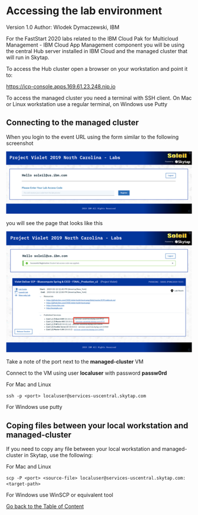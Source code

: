 # Accessing the lab environment

Version 1.0     Author: Wlodek Dymaczewski, IBM

For the FastStart 2020 labs related to the IBM Cloud Pak for Multicloud Management - IBM Cloud App Management component you will be using the central Hub server installed in IBM Cloud and the managed cluster that will run in Skytap.

To access the Hub cluster open a browser on your workstation and point it to:

https://icp-console.apps.169.61.23.248.nip.io

To access the managed cluster you need a terminal with SSH client. On Mac or Linux workstation use a regular terminal, on Windows use Putty

## Connecting to the managed cluster

When you login to the event URL using the form similar to the following screenshot

![](images/2020-01-15-20-13-24.png)

you will see the page that looks like this

![](images/2020-01-15-20-15-20.png)

Take a note of the port next to the **managed-cluster** VM

Connect to the VM using user **localuser** with password **passw0rd**

For Mac and Linux
```
ssh -p <port> localuser@services-uscentral.skytap.com
```

For Windows use putty


## Coping files between your local workstation and managed-cluster

If you need to copy any file between your local workstation and managed-cluster in Skytap, use the following:

For Mac and  Linux
```
scp -P <port> <source-file> localuser@services-uscentral.skytap.com:<target-path>
```

For Windows use WinSCP or equivalent tool


[Go back to the Table of Content](../../README.md)




